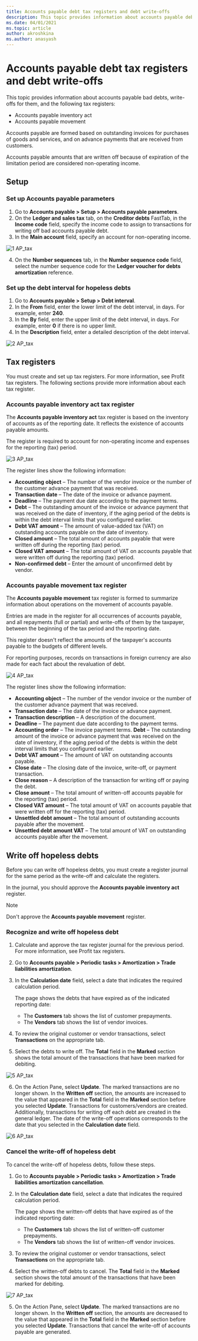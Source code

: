 ```yaml
---
title: Accounts payable debt tax registers and debt write-offs
description: This topic provides information about accounts payable debt tax registers and debt write-offs.
ms.date: 04/01/2021
ms.topic: article
author: akroshkina
ms.author: anasyash
---
```


# Accounts payable debt tax registers and debt write-offs

This topic provides information about accounts payable bad debts, write-offs for them, and the following tax registers:
-   Accounts payable inventory act
-   Accounts payable movement

Accounts payable are formed based on outstanding invoices for purchases of goods and services, and on advance payments that are received from
customers.

Accounts payable amounts that are written off because of expiration of the limitation period are considered non-operating income.

## Setup

### Set up Accounts payable parameters

1.  Go to **Accounts payable &gt; Setup &gt; Accounts payable parameters**.
2.  On the **Ledger and sales tax** tab, on the **Creditor debts** FastTab, in the **Income code** field, specify the income code to assign to transactions for writing off bad accounts payable debt.
3.  In the **Main account** field, specify an account for non-operating income.

![1 AP_tax](media/1-AP_tax.png)

4.  On the **Number sequences** tab, in the **Number sequence code** field, select the number sequence code for the **Ledger voucher for debts amortization** reference.

### Set up the debt interval for hopeless debts

1.  Go to **Accounts payable &gt; Setup &gt; Debt interval**.
2.  In the **From** field, enter the lower limit of the debt interval, in days. For example, enter **240**.
3.  In the **By** field, enter the upper limit of the debt interval, in days. For example, enter **0** if there is no upper limit.
4.  In the **Description** field, enter a detailed description of the debt interval.

![2 AP_tax](media/2-AP_tax.png)

## Tax registers

You must create and set up tax registers. For more information, see Profit tax registers. The following sections provide more information about each tax register.

### Accounts payable inventory act tax register

The **Accounts payable inventory act** tax register is based on the inventory of accounts as of the reporting date. It reflects the existence of accounts payable amounts.

The register is required to account for non-operating income and expenses for the reporting (tax) period.

![3 AP_tax](media/3-AP_tax.png)

The register lines show the following information:

- **Accounting** **object** – The number of the vendor invoice or the number of the customer advance payment that was received.
- **Transaction date** – The date of the invoice or advance payment.
- **Deadline** – The payment due date according to the payment terms.
- **Debt** – The outstanding amount of the invoice or advance payment that was received on the date of inventory, if the aging period of the debts is within the debt interval limits that you configured earlier.
- **Debt VAT amount** – The amount of value-added tax (VAT) on outstanding accounts payable on the date of inventory.
- **Closed amount** – The total amount of accounts payable that were written off during the reporting (tax) period.
- **Closed VAT** **amount** – The total amount of VAT on accounts payable that were written off during the reporting (tax) period.
- **Non-confirmed debt** – Enter the amount of unconfirmed debt by vendor.

### Accounts payable movement tax register

The **Accounts payable movement** tax register is formed to summarize information about operations on the movement of accounts payable.

Entries are made in the register for all occurrences of accounts payable, and all repayments (full or partial) and write-offs of them by the taxpayer, between the beginning of the tax period and the reporting date.

This register doesn't reflect the amounts of the taxpayer's accounts payable to the budgets of different levels.

For reporting purposes, records on transactions in foreign currency are also made for each fact about the revaluation of debt.

![4 AP_tax](media/4-AP_tax.png)

The register lines show the following information:

- **Accounting object** – The number of the vendor invoice or the number of the customer advance payment that was received.
- **Transaction date** – The date of the invoice or advance payment.
- **Transaction description** – A description of the document.
- **Deadline** – The payment due date according to the payment terms.
- **Accounting order** – The invoice payment terms.
 **Debt** – The outstanding amount of the invoice or advance payment that was received on the date of inventory, if the aging period of the debts is within the debt interval limits that you configured earlier.
- **Debt VAT amount** – The amount of VAT on outstanding accounts payable.
- **Close date** – The closing date of the invoice, write-off, or payment transaction.
- **Close reason** – A description of the transaction for writing off or paying the debt.
- **Close amount** – The total amount of written-off accounts payable for the reporting (tax) period.
- **Closed VAT amount** – The total amount of VAT on accounts payable that were written off for the reporting (tax) period.
- **Unsettled debt amount** – The total amount of outstanding accounts payable after the movement.
- **Unsettled debt amount VAT** – The total amount of VAT on outstanding accounts payable after the movement.

## Write off hopeless debts

Before you can write off hopeless debts, you must create a register journal for the same period as the write-off and calculate the registers.

In the journal, you should approve the **Accounts payable inventory act** register.

> [!NOTE]
>Don't approve the **Accounts payable movement** register.

### Recognize and write off hopeless debt

1.  Calculate and approve the tax register journal for the previous period. For more information, see Profit tax registers.
2.  Go to **Accounts payable &gt; Periodic tasks &gt; Amortization &gt; Trade liabilities amortization**.
3.  In the **Calculation date** field, select a date that indicates the required calculation period.

    The page shows the debts that have expired as of the indicated reporting date:

    -   The **Customers** tab shows the list of customer prepayments.
    -   The **Vendors** tab shows the list of vendor invoices.

4.  To review the original customer or vendor transactions, select **Transactions** on the appropriate tab.
5.  Select the debts to write off. The **Total** field in the **Marked** section shows the total amount of the transactions that have been marked for debiting.

![5 AP_tax](media/5-AP_tax.png)

6.  On the Action Pane, select **Update**. The marked transactions are no longer shown. In the **Written off** section, the amounts are increased to the value that appeared in the **Total** field in the **Marked** section before you selected **Update**. Transactions for customers/vendors are created. Additionally, transactions for writing off each debt are created in the general ledger. The date of the write-off operations corresponds to the date that you selected in the **Calculation date** field.

![6 AP_tax](media/6-AP_tax.png)

### Cancel the write-off of hopeless debt

To cancel the write-off of hopeless debts, follow these steps.

1.  Go to **Accounts payable &gt; Periodic tasks &gt; Amortization &gt; Trade liabilities amortization cancellation**.
2.  In the **Calculation date** field, select a date that indicates the required calculation period.

    The page shows the written-off debts that have expired as of the indicated reporting date:

    -   The **Customers** tab shows the list of written-off customer prepayments.
    -   The **Vendors** tab shows the list of written-off vendor invoices.

3.  To review the original customer or vendor transactions, select **Transactions** on the appropriate tab.
4.  Select the written-off debts to cancel. The **Total** field in the **Marked** section shows the total amount of the transactions that have been marked for debiting.

![7 AP_tax](media/7-AP_tax.png)

5.  On the Action Pane, select **Update**. The marked transactions are no longer shown. In the **Written off** section, the amounts are decreased to the value that appeared in the **Total** field in the **Marked** section before you selected **Update**. Transactions that cancel the write-off of accounts payable are generated.
